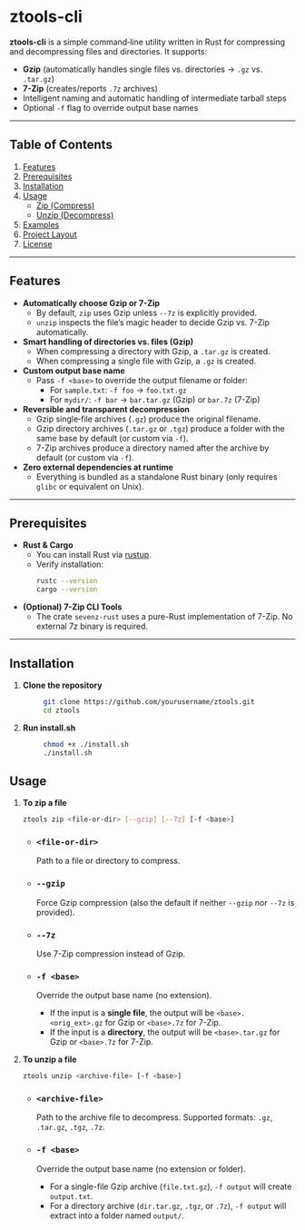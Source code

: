 # ztools-cli

**ztools-cli** is a simple command‐line utility written in Rust for compressing and decompressing files and directories. It supports:

- **Gzip** (automatically handles single files vs. directories → `.gz` vs. `.tar.gz`)
- **7-Zip** (creates/reports `.7z` archives)
- Intelligent naming and automatic handling of intermediate tarball steps
- Optional `-f` flag to override output base names

---

## Table of Contents

1. [Features](#features)
2. [Prerequisites](#prerequisites)
3. [Installation](#installation)
4. [Usage](#usage)
   - [Zip (Compress)](#zip-compress)
   - [Unzip (Decompress)](#unzip-decompress)
5. [Examples](#examples)
6. [Project Layout](#project-layout)
7. [License](#license)

---

## Features

- **Automatically choose Gzip or 7-Zip**
  - By default, `zip` uses Gzip unless `--7z` is explicitly provided.
  - `unzip` inspects the file’s magic header to decide Gzip vs. 7-Zip automatically.
- **Smart handling of directories vs. files (Gzip)**
  - When compressing a directory with Gzip, a `.tar.gz` is created.
  - When compressing a single file with Gzip, a `.gz` is created.
- **Custom output base name**
  - Pass `-f <base>` to override the output filename or folder:
    - For `sample.txt`: `-f foo` → `foo.txt.gz`
    - For `mydir/`: `-f bar` → `bar.tar.gz` (Gzip) or `bar.7z` (7-Zip)
- **Reversible and transparent decompression**
  - Gzip single‐file archives (`.gz`) produce the original filename.
  - Gzip directory archives (`.tar.gz` or `.tgz`) produce a folder with the same base by default (or custom via `-f`).
  - 7-Zip archives produce a directory named after the archive by default (or custom via `-f`).
- **Zero external dependencies at runtime**
  - Everything is bundled as a standalone Rust binary (only requires `glibc` or equivalent on Unix).

---

## Prerequisites

- **Rust & Cargo**
  - You can install Rust via [rustup](https://rustup.rs/).
  - Verify installation:
    ```sh
    rustc --version
    cargo --version
    ```
- **(Optional) 7-Zip CLI Tools**
  - The crate `sevenz-rust` uses a pure-Rust implementation of 7-Zip. No external 7z binary is required.

---

## Installation

1. **Clone the repository**
   ```sh
        git clone https://github.com/yourusername/ztools.git
        cd ztools
   ```
2. **Run install.sh**
   ```sh
        chmod +x ./install.sh
        ./install.sh
   ```

## Usage

1. **To zip a file**

   ```sh
   ztools zip <file-or-dir> [--gzip] [--7z] [-f <base>]
   ```
   - ### `<file-or-dir>`

     Path to a file or directory to compress.
   - ### `--gzip`

     Force Gzip compression (also the default if neither `--gzip` nor `--7z` is provided).
   - ### `--7z`

     Use 7-Zip compression instead of Gzip.
   - ### `-f <base>`

     Override the output base name (no extension).


     - If the input is a **single file**, the output will be `<base>.<orig_ext>.gz` for Gzip or `<base>.7z` for 7-Zip.
     - If the input is a **directory**, the output will be `<base>.tar.gz` for Gzip or `<base>.7z` for 7-Zip.
2. **To unzip a file**

   ```sh
   ztools unzip <archive-file> [-f <base>]
   ```
   - ### `<archive-file>`

     Path to the archive file to decompress. Supported formats: `.gz`, `.tar.gz`, `.tgz`, `.7z`.
   - ### `-f <base>`

     Override the output base name (no extension or folder).


     - For a single-file Gzip archive (`file.txt.gz`), `-f output` will create `output.txt`.
     - For a directory archive (`dir.tar.gz`, `.tgz`, or `.7z`), `-f output` will extract into a folder named `output/`.
